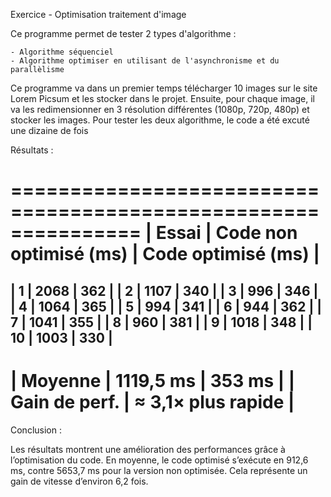 Exercice - Optimisation traitement d'image

Ce programme permet de tester 2 types d'algorithme : 

	- Algorithme séquenciel
	- Algorithme optimiser en utilisant de l'asynchronisme et du parallèlisme
	
Ce programme va dans un premier temps télécharger 10 images sur le site Lorem Picsum et les stocker dans le projet.
Ensuite, pour chaque image, il va les redimensionner en 3 résolution différentes (1080p, 720p, 480p) et stocker les images.
Pour tester les deux algorithme, le code a été excuté une dizaine de fois

Résultats :

===============================================================
| Essai |  Code non optimisé (ms)  |  Code optimisé (ms)       |
===============================================================
|   1   |          2068            |           362             |
|   2   |          1107            |           340             |
|   3   |           996            |           346             |
|   4   |          1064            |           365             |
|   5   |           994            |           341             |
|   6   |           944            |           362             |
|   7   |          1041            |           355             |
|   8   |           960            |           381             |
|   9   |          1018            |           348             |
|  10   |          1003            |           330             |
---------------------------------------------------------------
| Moyenne         |      1119,5 ms       |       353 ms        |
| Gain de perf.   |      ≈ 3,1× plus rapide                    |
===============================================================


Conclusion :

Les résultats montrent une amélioration des performances grâce à l’optimisation du code.
En moyenne, le code optimisé s’exécute en 912,6 ms, contre 5653,7 ms pour la version non optimisée.
Cela représente un gain de vitesse d’environ 6,2 fois.